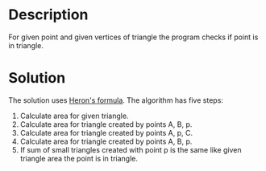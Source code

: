 # Description
For given point and given vertices of triangle the program checks if point is in triangle.

# Solution
The solution uses [Heron's formula](https://en.wikipedia.org/wiki/Heron%27s_formula).
The algorithm has five steps:
1. Calculate area for given triangle.
2. Calculate area for triangle created by points A, B, p.
3. Calculate area for triangle created by points A, p, C.
4. Calculate area for triangle created by points A, B, p.
5. If sum of small triangles created with point p is the same like given triangle area the point is in triangle.
